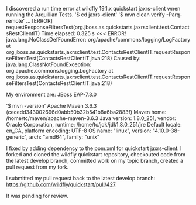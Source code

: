 I discovered a run time error at wildfly 19.1.x quickstart jaxrs-client wnen running the Arquillian Tests.
'$ cd jaxrs-client'
'$ mvn clean verify -Parq-remote'
...
[ERROR] requestResponseFiltersTest(org.jboss.as.quickstarts.jaxrsclient.test.ContactsRestClientIT)  Time elapsed: 0.325 s  <<< ERROR!
java.lang.NoClassDefFoundError: org/apache/commons/logging/LogFactory
	at org.jboss.as.quickstarts.jaxrsclient.test.ContactsRestClientIT.requestResponseFiltersTest(ContactsRestClientIT.java:218)
Caused by: java.lang.ClassNotFoundException: org.apache.commons.logging.LogFactory
	at org.jboss.as.quickstarts.jaxrsclient.test.ContactsRestClientIT.requestResponseFiltersTest(ContactsRestClientIT.java:218)

My environment are:
JBoss EAP-7.3.0

'$ mvn -version'
Apache Maven 3.6.3 (cecedd343002696d0abb50b32b541b8a6ba2883f)
Maven home: /home/tc/maven/apache-maven-3.6.3
Java version: 1.8.0_251, vendor: Oracle Corporation, runtime: /home/tc/jdk/jdk1.8.0_251/jre
Default locale: en_CA, platform encoding: UTF-8
OS name: "linux", version: "4.10.0-38-generic", arch: "amd64", family: "unix"

I fixed by adding dependency to the pom.xml for quickstart jaxrs-client.
I forked and cloned the wildfly quickstart repository, checkouted code from the latest develop branch, committed  work on my topic branch, created a pull request from my fork.

I submitted my pull request back to the latest develop branch:
https://github.com/wildfly/quickstart/pull/427

It was pending for review.